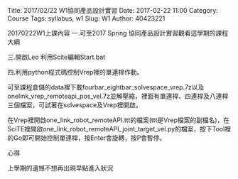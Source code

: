 Title: 2017/02/22 W1協同產品設計實習
Date: 2017-02-22 11:00
Category: Course
Tags: syllabus, w1
Slug: W1
Author: 40423221

20170222W1上課內容
一.可至2017 Spring 協同產品設計實習觀看這學期的課程大綱

三.開啟Leo 利用Scite編輯Start.bat  

四.利用python程式碼控制Vrep裡的單連桿作動。

可至課程倉儲的data裡下載fourbar_eightbar_solvespace_vrep.7z以及onelink_vrep_remoteapi_pos_vel.7z並解壓縮，裡面有單連桿、四連桿及八連桿三個檔案，可試著在solvespace及Vrep裡開啟。

在Vrep裡開啟one_link_robot_remoteAPI.ttt的檔案(ttt是Vrep檔案的副檔名)，在SciTE裡開啟one_link_robot_remoteAPI_joint_target_vel.py的檔案，按下Tool裡的Go即可開始控制單連桿，按Enter會旋轉，按P會暫停。

心得

上學期的遺憾不想再出現早點進入狀況